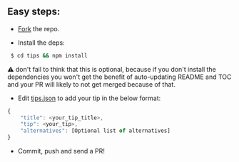 ## Easy steps:

* [Fork](https://github.com/git-tips/tips/network) the repo.

* Install the deps:
 ```sh
  $ cd tips && npm install
  ```

 :warning: don't fail to think that this is optional, because if you don't install the dependencies you won't get the benefit of auto-updating README and TOC and your PR will likely to not get merged because of that.

* Edit [tips.json](./tips.json) to add your tip in the below format:

```js
{
    "title": <your_tip_title>,
    "tip": <your_tip>,
    "alternatives": [Optional list of alternatives]
}
```

* Commit, push and send a PR!
